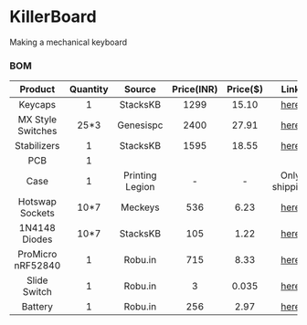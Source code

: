 # KillerBoard
Making a mechanical keyboard


### BOM

| Product | Quantity | Source | Price(INR) | Price($) | Link |
| :-----: | :-----: | :-----: | :-----: | :-----: | :-----: |
| Keycaps | 1 | StacksKB | 1299 | 15.10 | [here](https://stackskb.com/store/veekos-gradient-keycaps-cherry-profile-135-keys/) |
| MX Style Switches | 25*3 | Genesispc | 2400 | 27.91 | [here](https://www.genesispc.in/products/c-equalz-x-tkc-kiwi-switches?variant=43389284286517) |
| Stabilizers | 1 | StacksKB | 1595 | 18.55 | [here](https://stackskb.com/store/durock-smokey-screw-in-stabilizers-v2/) |
| PCB | 1 | | | | |
| Case | 1 | Printing Legion | - | - | Only shipping |
| Hotswap Sockets | 10*7 | Meckeys | 536 | 6.23 | [here](https://meckeys.com/shop/accessories/keyboard-accessories/key-switches/kailh-hot-swap-socket/) |
| 1N4148 Diodes | 10*7 | StacksKB | 105 | 1.22 | [here](https://stackskb.com/store/1n4148-through-hole-diode/) |
| ProMicro nRF52840 | 1 | Robu.in | 715 | 8.33| [here](https://robu.in/product/promicro-nrf52840-development-board/) |
| Slide Switch | 1 | Robu.in | 3 | 0.035 | [here](https://robu.in/product/ss-12f21g5-slide-1p2t-angled-switchheight5mm/) |
| Battery | 1 | Robu.in | 256 | 2.97 | [here](https://robu.in/product/wly602540-600mah-3-7v-single-cell-rechargeable-lipo-battery/) |


